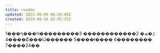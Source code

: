```yaml
---
title: readme
updated: 2022-08-09 06:26:09Z
created: 2019-08-24 02:05:55Z
---
```


1��̨�ף���Ϥ���ݿ�ܣ�
2������������
3������
4����Ȼ���Ĳ������
5����ɫ����
6��������
7����24��